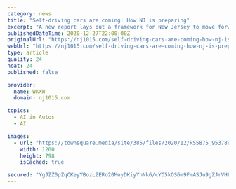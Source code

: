 ```yaml
---
category: news
title: "Self-driving cars are coming: How NJ is preparing"
excerpt: "A new report lays out a framework for New Jersey to move forward with rules and regulations for autonomous vehicles."
publishedDateTime: 2020-12-27T22:00:00Z
originalUrl: "https://nj1015.com/self-driving-cars-are-coming-how-nj-is-preparing/"
webUrl: "https://nj1015.com/self-driving-cars-are-coming-how-nj-is-preparing/"
type: article
quality: 24
heat: 24
published: false

provider:
  name: WKXW
  domain: nj1015.com

topics:
  - AI in Autos
  - AI

images:
  - url: "https://townsquare.media/site/385/files/2020/12/RS5875_95378924-scr.jpg?w=1200&h=0&zc=1&s=0&a=t&q=89"
    width: 1200
    height: 798
    isCached: true

secured: "YgJZZ0pZqCKeyYBozLZERo20MnyDKiyYhNk6/cYO5kOS6m9FmASJu9gZJrVHLHlf3n2KxU90sMRMtoglL7/k4p3pWGkDlRQxaEn5WwqvGHrb3/q1CPS/3T4BkPnbVbZjHlGIOp0jnaQ2vUsTHDvJgHT0t1nfwPi+1vCWgwYKWqKSX2zlHa/uFHnbSDAACzEwApYzMR/a2/huA5/3GOP+k8bLrnDi1HvOi0TFX5NiAIHy/snbWEo1RomsuZGE4W0PNpLvOmQ0NzNcHNQHkXQQslGTmrhD2iZNVeBff+oF0md1A27dT/kwdM42EKcxD4Yw4ONKQBJFB3sog++ntoUcKpU5lQY1LbQsdzEW2IbXA2A=;nqDWuJv9F0uUTCho4526DA=="
---
```


